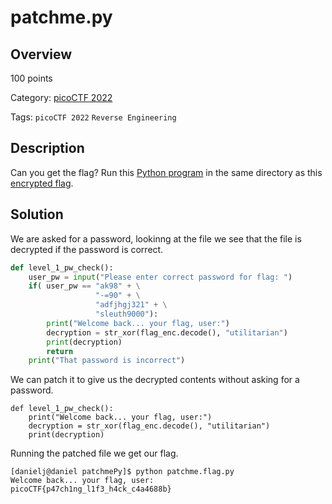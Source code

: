 
# patchme.py #

## Overview ##

100 points

Category: [picoCTF 2022](../)

Tags: `picoCTF 2022` `Reverse Engineering`

## Description ##

Can you get the flag?
Run this [Python program](https://artifacts.picoctf.net/c/200/patchme.flag.py) in the same directory as this [encrypted flag](https://artifacts.picoctf.net/c/200/flag.txt.enc).

## Solution ##

We are asked for a password, lookinng at the file we see that the file is decrypted if the password is correct.

```python
def level_1_pw_check():
    user_pw = input("Please enter correct password for flag: ")
    if( user_pw == "ak98" + \
                   "-=90" + \
                   "adfjhgj321" + \
                   "sleuth9000"):
        print("Welcome back... your flag, user:")
        decryption = str_xor(flag_enc.decode(), "utilitarian")
        print(decryption)
        return
    print("That password is incorrect")
```

We can patch it to give us the decrypted contents without asking for a password.

```
def level_1_pw_check():
    print("Welcome back... your flag, user:")
    decryption = str_xor(flag_enc.decode(), "utilitarian")
    print(decryption)
```

Running the patched file we get our flag.

```
[danielj@daniel patchmePy]$ python patchme.flag.py
Welcome back... your flag, user:
picoCTF{p47ch1ng_l1f3_h4ck_c4a4688b}
```



